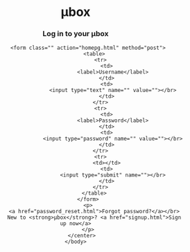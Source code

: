 <!DOCTYPE html>
<html>
    <head>
        <meta charset="UTF-8">
        <title>Login | µbox</title>
    </head>
    <body>
        <center>
            <h1>µbox</h1>
            <h3>Log in to your µbox</h3>
            
            <form class="" action="homepg.html" method="post">
                <table>
                    <tr>
                        <td>
                            <label>Username</label>
                        </td>
                        <td>
                            <input type="text" name="" value=""></br>
                        </td>
                    </tr>
                    <tr>
                        <td>
                            <label>Password</label>
                        </td>
                        <td>
                            <input type="password" name="" value=""></br>
                        </td>
                    </tr>
                    <tr>
                        <td></td>
                        <td>
                            <input type="submit" name=""></br>
                        </td>
                    </tr>
                </table>
            </form>
            <p>
                <a href="password_reset.html">Forgot password?</a></br>
                New to <strong>µbox</strong>? <a href="signup.html">Sign up now</a>
            </p>
        </center>
    </body>
</html>
